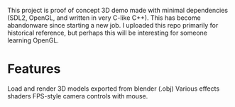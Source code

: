 This project is proof of concept 3D demo made with minimal dependencies (SDL2, OpenGL, and written in very C-like C++).
This has become abandonware since starting a new job. I uploaded this repo primarily for historical reference, but perhaps this will be interesting for someone learning OpenGL.

Features
========
Load and render 3D models exported from blender (.obj)
Various effects shaders
FPS-style camera controls with mouse.

